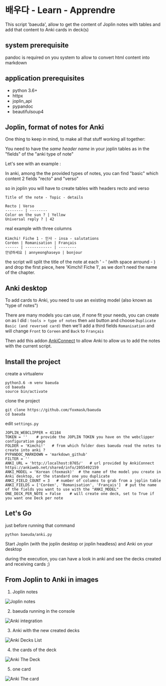 # 배우다 - Learn - Apprendre

This script 'baeuda', allow to get the content of Joplin notes with tables and add that content to Anki cards in deck(s) 


## system prerequisite

pandoc is required on you system to allow to convert html content into markdown

## application prerequisites

* python 3.6+
* httpx
* joplin_api
* pypandoc
* beautifulsoup4

## Joplin, format of notes for Anki 

One thing to keep in mind, to make all that stuff working all together: 

You need to have the *same header name* in your joplin tables as in the "fields" of the "anki type of note"

Let's see with an example :

In anki, among the the provided types of notes, you can find "basic" which content 2 fields "recto" and "verso"

so in joplin you will have to create tables with headers recto and verso 


```
Title of the note - Topic - details

Recto | Verso 
-------- | --------
Color on the sun ? | Yellow
Universal reply ? | 42
```

real example with three columns
```
Kimchi! Fiche 1 - 인사 - insa - salutations
Coréen | Romanisation | Français
------ | ------------ | --------
안녕하세요 | annyeonghaseyo | bonjour

```

the script will split the title of the note at each ' - ' (with space arround - ) and drop the first piece, here 'Kimchi! Fiche 1', as we don't need the name of the chapter.


## Anki desktop

To add cards to Anki, you need to use an existing model (also known as "type of notes") 

There are many models you can use, if none fit your needs, you can create on as I did : 
`tools > type of notes` then `add` button and choose `Duplicate Basic (and reversed card)` then we'll add a third fields `Romanisation` and will change `Front` to `Coreen` and `Back` to `Français`

Then add this addon [AnkiConnect](https://foosoft.net/projects/anki-connect/index.html#installation) to allow Anki to allow us to add the notes with the current script.


## Install the project

create a virtualenv

```
python3.6 -m venv baeuda
cd baeuda
source bin/activate
```

clone the project

```
git clone https://github.com/foxmask/baeuda
cd baeuda
```

edit `settings.py`

```
JOPLIN_WEBCLIPPER = 41184
TOKEN = ''    # provide the JOPLIN TOKEN you have on the webclipper configuration page
FOLDER = 'Kimchi!'   # from which folder does baeuda read the notes to create into anki ?
PYPANDOC_MARKDOWN = 'markdown_github'
FILTER = ''
ANKI_URL = 'http://localhost:8765/'   # url provided by AnkiConnect https://ankiweb.net/shared/info/2055492159
ANKI_MODEL = 'Korean (foxmask)'  # the name of the model you create in Anki desktop, or the standard one you duplicate
ANKI_FIELD_COUNT = 3   # number of columns to grab from a joplin table
ANKI_FIELDS = ['Coréen', 'Romanisation', 'Français']  # put the name of the fields you want to use with the "ANKI_MODEL"
ONE_DECK_PER_NOTE = False    # will create one deck, set to True if you want one Deck per note

```

## Let's Go 

just before running that command
```
python baeuda/anki.py 
```
Start Joplin (with the joplin desktop or joplin headless) and Anki on your desktop

during the execution, you can have a look in anki and see the decks created and receiving cards ;)


## From Joplin to Anki in images

1) Joplin notes

![Joplin notes](/joplin_notes.png)

2) baeuda running in the console 

![Anki integration](/anki_integration.png)

3) Anki with the new created decks

![Anki Decks List](/anki_list_decks.png)

4) the cards of the deck

![Anki The Deck](/anki_deck.png)

5) one card 

![Anki The card](/anki_card.png)
